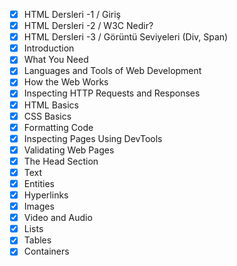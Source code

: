 - [x] HTML Dersleri -1 / Giriş
- [x] HTML Dersleri -2 / W3C Nedir?
- [x] HTML Dersleri -3 / Görüntü Seviyeleri (Div, Span)
- [x] Introduction
- [x] What You Need 
- [x] Languages and Tools of Web Development 
- [x] How the Web Works
- [x] Inspecting HTTP Requests and Responses 
- [x] HTML Basics
- [x] CSS Basics
- [x] Formatting Code
- [x] Inspecting Pages Using DevTools
- [x] Validating Web Pages
- [x] The Head Section
- [x] Text
- [x] Entities
- [x] Hyperlinks
- [x] Images
- [x] Video and Audio
- [x] Lists
- [x] Tables
- [x] Containers
